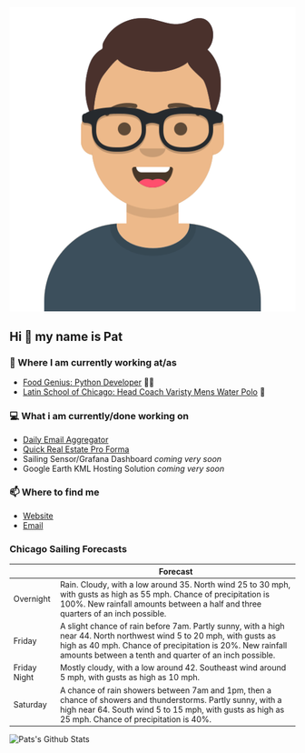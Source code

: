 [![Social banner for p-j-falconer](https://raw.githubusercontent.com/P-J-FALCONER/P-J-FALCONER/master/assets/avataaars.svg)](https://patfalconer.com/)
## Hi :wave: my name is Pat

### 💼 Where I am currently working at/as
- [Food Genius: Python Developer](https://getfoodgenius.com/) 🍔🐍
- [Latin School of Chicago: Head Coach Varisty Mens Water Polo](https://www.latinschool.org/) 🤽


### 💻 What i am currently/done working on
 - [Daily Email Aggregator](https://github.com/P-J-FALCONER/dott_daily_mail)
 - [Quick Real Estate Pro Forma](https://github.com/P-J-FALCONER/henry)
 - Sailing Sensor/Grafana Dashboard *coming very soon*
 - Google Earth KML Hosting Solution *coming very soon*

### 📫 Where to find me
 - [Website](https://patfalconer.com/)
 - [Email](mailto:patrick.j.falconer@gmail.com)


### Chicago Sailing Forecasts
|   | Forecast  |
|---|---|
| Overnight | Rain. Cloudy, with a low around 35. North wind 25 to 30 mph, with gusts as high as 55 mph. Chance of precipitation is 100%. New rainfall amounts between a half and three quarters of an inch possible. |
| Friday | A slight chance of rain before 7am. Partly sunny, with a high near 44. North northwest wind 5 to 20 mph, with gusts as high as 40 mph. Chance of precipitation is 20%. New rainfall amounts between a tenth and quarter of an inch possible. |
| Friday Night | Mostly cloudy, with a low around 42. Southeast wind around 5 mph, with gusts as high as 10 mph. |
| Saturday | A chance of rain showers between 7am and 1pm, then a chance of showers and thunderstorms. Partly sunny, with a high near 64. South wind 5 to 15 mph, with gusts as high as 25 mph. Chance of precipitation is 40%. |

![Pats's Github Stats](https://github-readme-stats.vercel.app/api?username=p-j-falconer&show_icons=true&theme=radical)
